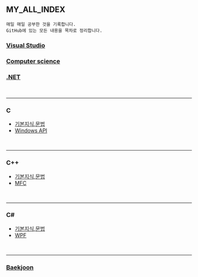 ## MY_ALL_INDEX

~~~
매일 매일 공부한 것을 기록합니다.
GitHub에 있는 모든 내용을 목차로 정리합니다.
~~~

### [Visual Studio](https://github.com/BuMinKyoo/TIL/tree/main/Visual%20Studio)
### [Computer science](https://github.com/BuMinKyoo/TIL/tree/main/Computer%20science)
### [.NET](https://github.com/BuMinKyoo/TIL/tree/main/.NET)

<br/>

***

### C
  - [기본지식,문법](https://github.com/BuMinKyoo/TIL/tree/main/C/%EA%B8%B0%EB%B3%B8%EC%A7%80%EC%8B%9D,%EB%AC%B8%EB%B2%95)
  - [Windows API](https://github.com/BuMinKyoo/MY_ALL_INDEX/tree/main/C/Windows%20API)

<br/>

***

### C++
  - [기본지식,문법](https://github.com/BuMinKyoo/TIL/tree/main/C%2B%2B/%EA%B8%B0%EB%B3%B8%EC%A7%80%EC%8B%9D%2C%EB%AC%B8%EB%B2%95)
  - [MFC](https://github.com/BuMinKyoo/TIL/tree/main/C%2B%2B/MFC)

<br/>

***

### C#
- [기본지식,문법](https://github.com/BuMinKyoo/TIL/tree/main/C%23/%EA%B8%B0%EB%B3%B8%EC%A7%80%EC%8B%9D%2C%EB%AC%B8%EB%B2%95)
- [WPF](https://github.com/BuMinKyoo/MY_ALL_INDEX/tree/main/C%23/WPF)

<br/>

***

### [Baekjoon](https://github.com/BuMinKyoo/Baekjoon)
